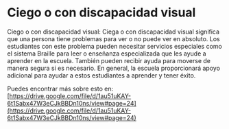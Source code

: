 # Ciego o con discapacidad visual
Ciego o con discapacidad visual: Ciega o con discapacidad visual significa que una persona tiene problemas para ver o no puede ver en absoluto. Los estudiantes con este problema pueden necesitar servicios especiales como el sistema Braille para leer o enseñanza especializada que les ayude a aprender en la escuela. También pueden recibir ayuda para moverse de manera segura si es necesario. En general, la escuela proporcionará apoyo adicional para ayudar a estos estudiantes a aprender y tener éxito.

Puedes encontrar más sobre esto en: [https://drive.google.com/file/d/1au51uKAY-6t1Sabx47W3eCJkBBDn10ns/view#page=24](https://drive.google.com/file/d/1au51uKAY-6t1Sabx47W3eCJkBBDn10ns/view#page=24)

